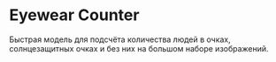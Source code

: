 # Eyewear Counter

Быстрая модель для подсчёта количества людей в очках, солнцезащитных очках и без них на большом наборе изображений.

